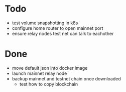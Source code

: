 # Todo

* test volume snapshotting in k8s
* configure home router to open mainnet port
* ensure relay nodes test net can talk to eachother

# Done
* move default json into docker image
* launch mainnet relay node
* backup mainnet and testnet chain once downloaded
  * test how to copy blockchain

